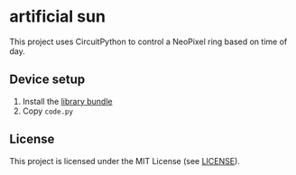 # artificial sun

This project uses CircuitPython to control a NeoPixel ring based on time of day.

## Device setup

1. Install the [library bundle][libs]
2. Copy `code.py`

[libs]: https://github.com/adafruit/Adafruit_CircuitPython_Bundle#use

## License

This project is licensed under the MIT License (see [LICENSE](LICENSE)).
